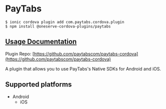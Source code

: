 # PayTabs

```
$ ionic cordova plugin add com.paytabs.cordova.plugin
$ npm install @oneserve-cordova-plugins/paytabs
```

## [Usage Documentation](https://oneserve.gitbook.io/oneserve-cordova-plugins/plugins/paytabs/)

Plugin Repo: [https://github.com/paytabscom/paytabs-cordova](https://github.com/paytabscom/paytabs-cordova)

A plugin that allows you to use PayTabs's Native SDKs for Android and iOS.

## Supported platforms

- Android
  - iOS
  



